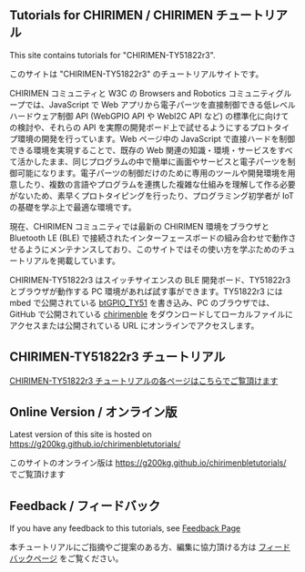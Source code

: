 ## Tutorials for CHIRIMEN / CHIRIMEN チュートリアル
This site contains tutorials for "CHIRIMEN-TY51822r3".

このサイトは "CHIRIMEN-TY51822r3" のチュートリアルサイトです。

CHIRIMEN コミュニティと W3C の Browsers and Robotics コミュニティグループでは、JavaScript で Web アプリから電子パーツを直接制御できる低レベルハードウェア制御 API (WebGPIO API や WebI2C API など) の標準化に向けての検討や、それらの API を実際の開発ボード上で試せるようにするプロトタイプ環境の開発を行っています。Web ページ中の JavaScript で直接ハードを制御できる環境を実現することで、既存の Web 関連の知識・環境・サービスをすべて活かしたまま、同じプログラムの中で簡単に画面やサービスと電子パーツを制御可能になります。電子パーツの制御だけのために専用のツールや開発環境を用意したり、複数の言語やプログラムを連携した複雑な仕組みを理解して作る必要がないため、素早くプロトタイピングを行ったり、プログラミング初学者が IoT の基礎を学ぶ上で最適な環境です。

現在、CHIRIMEN コミュニティでは最新の CHIRIMEN 環境をブラウザと Bluetooth LE (BLE) で接続されたインターフェースボードの組み合わせで動作させるようにメンテナンスしており、このサイトではその使い方を学ぶためのチュートリアルを掲載しています。

CHIRIMEN-TY51822r3 はスイッチサイエンスの BLE 開発ボード、TY51822r3 とブラウザが動作する PC 環境があれば試す事ができます。TY51822r3 には mbed で公開されている [btGPIO_TY51](https://os.mbed.com/users/nakamura_bs/code/btGPIO_TY51/) を書き込み、PC のブラウザでは、GitHub で公開されている [chirimenble](https://github.com/Nakamura2013/chirimenble) をダウンロードしてローカルファイルにアクセスまたは公開されている URL にオンラインでアクセスします。

## CHIRIMEN-TY51822r3 チュートリアル

[CHIRIMEN-TY51822r3 チュートリアルの各ページはこちらでご覧頂けます](./ble/ja/readme.md)

## Online Version / オンライン版
Latest version of this site is hosted on https://g200kg.github.io/chirimenbletutorials/

このサイトのオンライン版は https://g200kg.github.io/chirimenbletutorials/ でご覧頂けます

## Feedback / フィードバック
If you have any feedback to this tutorials, see [Feedback Page](feedback.md)

本チュートリアルにご指摘やご提案のある方、編集に協力頂ける方は [フィードバックページ](feedback.md) をご覧ください。
